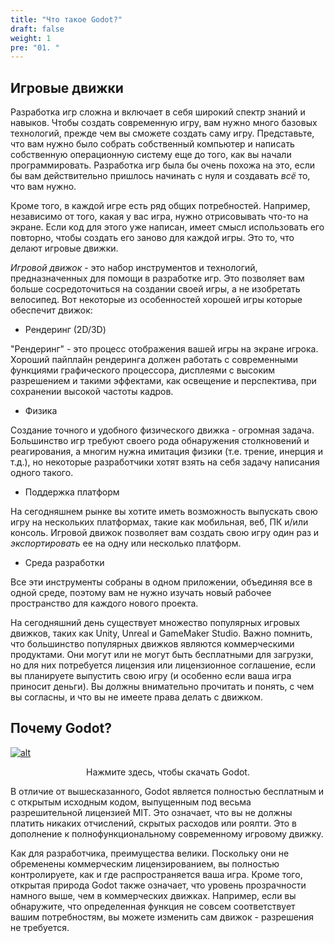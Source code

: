 ```yaml
---
title: "Что такое Godot?"
draft: false
weight: 1
pre: "01. "
---
```

## Игровые движки

Разработка игр сложна и включает в себя широкий спектр знаний и навыков.
Чтобы создать современную игру, вам нужно много базовых технологий, прежде чем вы сможете создать саму игру. Представьте, что вам нужно было собрать собственный компьютер и написать собственную операционную систему еще до того, как вы начали программировать. Разработка игр была бы очень похожа на это, если бы вам действительно пришлось начинать с нуля и создавать *всё* то, что вам нужно.

Кроме того, в каждой игре есть ряд общих потребностей. Например, независимо от того, какая у вас игра, нужно отрисовывать что-то на экране. Если код для этого уже написан, имеет смысл использовать его повторно, чтобы создать его заново для каждой игры. Это то, что делают игровые движки.

*Игровой движок* - это набор инструментов и технологий, предназначенных для помощи в разработке игр. Это позволяет вам больше сосредоточиться на создании своей игры, а не изобретать велосипед. Вот некоторые из особенностей хорошей игры которые обеспечит движок:

* Рендеринг (2D/3D)

"Рендеринг" - это процесс отображения вашей игры на экране игрока. Хороший пайплайн рендеринга должен работать с современными функциями графического процессора, дисплеями с высоким разрешением и такими эффектами, как освещение и перспектива, при сохранении высокой частоты кадров.

* Физика

Создание точного и удобного физического движка - огромная задача. Большинство игр требуют своего рода обнаружения столкновений и реагирования, а многим нужна имитация физики (т.е. трение, инерция и т.д.), но некоторые разработчики хотят взять на себя задачу написания одного такого.

* Поддержка платформ

На сегодняшнем рынке вы хотите иметь возможность выпускать свою игру на нескольких платформах, такие как мобильная, веб, ПК и/или консоль. Игровой движок позволяет вам создать свою игру один раз и *экспортировать* ее на одну или несколько платформ.

* Среда разработки

Все эти инструменты собраны в одном приложении, объединяя все в одной среде, поэтому вам не нужно изучать новый рабочее пространство для каждого нового проекта.

На сегодняшний день существует множество популярных игровых движков, таких как Unity, Unreal и GameMaker Studio. Важно помнить, что большинство популярных движков являются коммерческими продуктами. Они могут или не могут быть бесплатными для загрузки, но для них потребуется лицензия или лицензионное соглашение, если вы планируете выпустить свою игру (и особенно если ваша игра приносит деньги). Вы должны внимательно прочитать и понять, с чем вы согласны, и что вы не имеете права делать с движком.

## Почему Godot?

[![alt](../../../img/godot3_logo.png?width=250)](https://godotengine.org/download)
<caption><center>Нажмите здесь, чтобы скачать Godot.</center></caption>

В отличие от вышесказанного, Godot является полностью бесплатным и c открытым исходным кодом, выпущенным под весьма разрешительной лицензией MIT. Это означает, что вы не должны платить никаких отчислений, скрытых расходов или роялти. Это в дополнение к полнофункциональному современному игровому движку.

Как для разработчика, преимущества велики. Поскольку они не обременены коммерческим лицензированием, вы полностью контролируете, как и где распространяется ваша игра. Кроме того, открытая природа Godot также означает, что уровень прозрачности намного выше, чем в коммерческих движках. Например, если вы обнаружите, что определенная функция не совсем соответствует вашим потребностям, вы можете изменить сам движок - разрешения не требуется.
